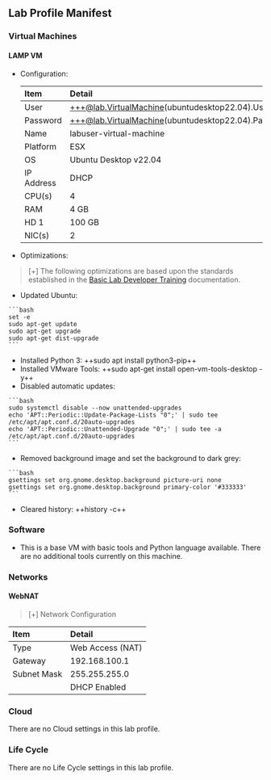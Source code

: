 ## Lab Profile Manifest

### Virtual Machines

#### LAMP VM

- Configuration:

    | Item | Detail |
    |:---------|:---------|
    | User | +++@lab.VirtualMachine(ubuntudesktop22.04).Username+++ |
    | Password | +++@lab.VirtualMachine(ubuntudesktop22.04).Password+++ |
    | Name   | labuser-virtual-machine   |
    | Platform | ESX |
    | OS | Ubuntu Desktop v22.04 |
    | IP Address   | DHCP   |
    | CPU(s) | 4 |
    | RAM | 4 GB |
    | HD 1 | 100 GB |
    | NIC(s) | 2 |

- Optimizations:

>[+] The following optimizations are based upon the standards established in the [Basic Lab Developer Training](https://labondemand.com/LabProfile/Instructions/132658?instructionsSetId=227922#lab-optimisation) documentation.
>
- Updated Ubuntu:
>
    ```bash
    set -e
    sudo apt-get update
    sudo apt-get upgrade
    sudo apt-get dist-upgrade
    ```
- Installed Python 3: ++sudo apt install python3-pip++
- Installed VMware Tools: ++sudo apt-get install open-vm-tools-desktop -y++
- Disabled automatic updates:
>
    ```bash
    sudo systemctl disable --now unattended-upgrades
    echo 'APT::Periodic::Update-Package-Lists "0";' | sudo tee /etc/apt/apt.conf.d/20auto-upgrades
    echo 'APT::Periodic::Unattended-Upgrade "0";' | sudo tee -a /etc/apt/apt.conf.d/20auto-upgrades
    ```
- Removed background image and set the background to dark grey:   
>
    ```bash
    gsettings set org.gnome.desktop.background picture-uri none
    gsettings set org.gnome.desktop.background primary-color '#333333'
    ```
- Cleared history: ++history -c++

### Software

- This is a base VM with basic tools and Python language available. There are no additional tools currently on this machine. 

### Networks

#### WebNAT

>[+] Network Configuration
>
|Item|Detail|
|:----|:----|
|Type|Web Access (NAT)|
|Gateway|192.168.100.1|
|Subnet Mask|255.255.255.0|
    |DHCP Enabled|192.168.100.100 to 192.168.100.200|

### Cloud
There are no Cloud settings in this lab profile.

### Life Cycle
There are no Life Cycle settings in this lab profile.

